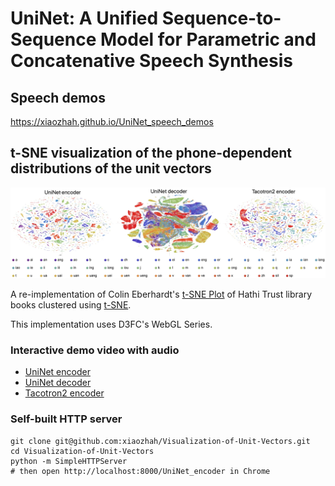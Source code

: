 
# UniNet: A Unified Sequence-to-Sequence Model for Parametric and Concatenative Speech Synthesis


## Speech demos
https://xiaozhah.github.io/UniNet_speech_demos

## t-SNE visualization of the phone-dependent distributions of the unit vectors
![image](vis_unit_vectors.jpg)

A re-implementation of Colin Eberhardt's [t-SNE Plot](https://github.com/ColinEberhardt/d3fc-webgl-hathi-explorer) of Hathi Trust library books clustered using [t-SNE](https://en.wikipedia.org/wiki/T-distributed_stochastic_neighbor_embedding).

This implementation uses D3FC's WebGL Series.

### Interactive demo video with audio
* [UniNet encoder](https://xiaozhah.github.io/Visualization-of-Unit-Vectors/UniNet%20encoder)
* [UniNet decoder](https://xiaozhah.github.io/Visualization-of-Unit-Vectors/UniNet%20decoder)
* [Tacotron2 encoder](https://xiaozhah.github.io/Visualization-of-Unit-Vectors/Tacotron2%20encoder)

### Self-built HTTP server
```
git clone git@github.com:xiaozhah/Visualization-of-Unit-Vectors.git
cd Visualization-of-Unit-Vectors
python -m SimpleHTTPServer
# then open http://localhost:8000/UniNet_encoder in Chrome
```

